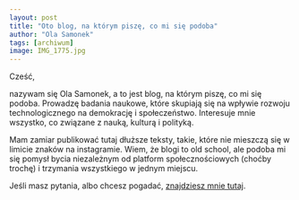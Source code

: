 ```yaml
---
layout: post
title: "Oto blog, na którym piszę, co mi się podoba"
author: "Ola Samonek"
tags: [archiwum]
image: IMG_1775.jpg
---
```


Cześć,

nazywam się Ola Samonek, a to jest blog, na którym piszę, co mi się podoba. Prowadzę badania naukowe, które skupiają się na wpływie rozwoju technologicznego na demokrację i społeczeństwo. Interesuje mnie wszystko, co związane z nauką, kulturą i polityką.

Mam zamiar publikować tutaj dłuższe teksty, takie, które nie mieszczą się w limicie znaków na instagramie. Wiem, że blogi to old school, ale podoba mi się pomysł bycia niezależnym od platform społecznościowych (choćby trochę) i trzymania wszystkiego w jednym miejscu.

Jeśli masz pytania, albo chcesz pogadać, [znajdziesz mnie tutaj](https://www.instagram.com/olasamonek/).
